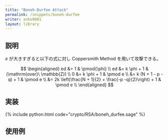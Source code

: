 ```yaml
---
title: "Boneh-Durfee Attack"
permalink: /snippets/boneh-durfee
writer: anko9801
layout: library
---
```


## 説明

$e$ が大きすぎると以下の式に対し Coppersmith Method を用いて攻撃できる。

$$
\begin{aligned}
ed &= 1 & \pmod{\phi} \\
ed &= k \phi + 1 & (\mathrm{over}\ \mathbb{Z}) \\
0 &= k \phi + 1 & \pmod e \\
&= k (N + 1 - p - q) + 1 & \pmod e \\
&= 2k \left(\frac{N + 1}{2} + \frac{-p -q}{2}\right) + 1 & \pmod e \\
\end{aligned}
$$

## 実装

{% include python.html code="crypto/RSA/boneh_durfee.sage" %}

## 使用例
